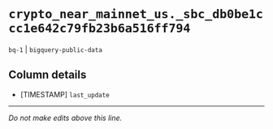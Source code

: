 # `crypto_near_mainnet_us._sbc_db0be1ccc1e642c79fb23b6a516ff794`
`bq-1` | `bigquery-public-data`

## Column details
* [TIMESTAMP] `last_update`

-------------------------------------------------------------------------------
*Do not make edits above this line.*
